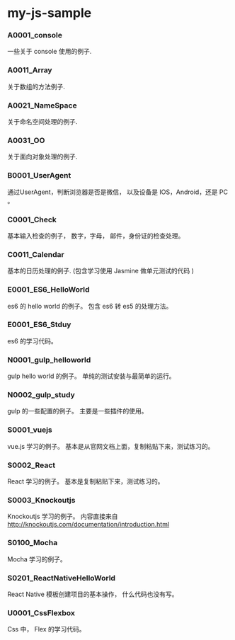 # my-js-sample


### A0001_console
一些关于 console 使用的例子.


### A0011_Array
关于数组的方法例子.


### A0021_NameSpace
关于命名空间处理的例子.


### A0031_OO
关于面向对象处理的例子.





### B0001_UserAgent
通过UserAgent，判断浏览器是否是微信， 以及设备是 IOS，Android，还是 PC 。




### C0001_Check
基本输入检查的例子，  数字，字母， 邮件，身份证的检查处理。



### C0011_Calendar
基本的日历处理的例子. (包含学习使用 Jasmine 做单元测试的代码 )



### E0001_ES6_HelloWorld
es6 的 hello world 的例子。  包含 es6 转 es5 的处理方法。


### E0001_ES6_Stduy
es6 的学习代码。


### N0001_gulp_helloworld
gulp hello world 的例子。 单纯的测试安装与最简单的运行。


### N0002_gulp_study
gulp 的一些配置的例子。 主要是一些插件的使用。


### S0001_vuejs
vue.js 学习的例子。 基本是从官网文档上面，复制粘贴下来，测试练习的。


### S0002_React
React 学习的例子。 基本是复制粘贴下来，测试练习的。


### S0003_Knockoutjs
Knockoutjs 学习的例子。 内容直接来自 http://knockoutjs.com/documentation/introduction.html


### S0100_Mocha
Mocha 学习的例子。


### S0201_ReactNativeHelloWorld
React Native 模板创建项目的基本操作， 什么代码也没有写。


### U0001_CssFlexbox
Css 中， Flex 的学习代码。



